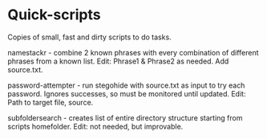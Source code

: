 # Quick-scripts
Copies of small, fast and dirty scripts to do tasks.

namestackr - combine 2 known phrases with every combination of different phrases from a known list. Edit: Phrase1 & Phrase2 as needed. Add source.txt.

password-attempter - run stegohide with source.txt as input to try each password. Ignores successes, so must be monitored until updated. Edit: Path to target file, source.

subfoldersearch - creates list of entire directory structure starting from scripts homefolder. Edit: not needed, but improvable.
